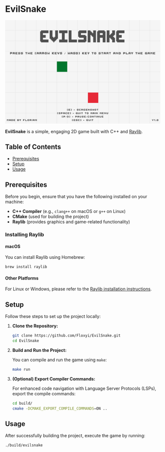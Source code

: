 # EvilSnake

![EvilSnake Screenshot](/assets/textures/Screenshot.png)

**EvilSnake** is a simple, engaging 2D game built with C++ and [Raylib](https://www.raylib.com/).

## Table of Contents

- [Prerequisites](#prerequisites)
- [Setup](#setup)
- [Usage](#usage)

## Prerequisites

Before you begin, ensure that you have the following installed on your machine:

- **C++ Compiler** (e.g., `clang++` on macOS or `g++` on Linux)
- **CMake** (used for building the project)
- **Raylib** (provides graphics and game-related functionality)

### Installing Raylib

#### macOS

You can install Raylib using Homebrew:

```bash
brew install raylib
```

#### Other Platforms

For Linux or Windows, please refer to the [Raylib installation instructions](https://www.raylib.com/).

## Setup

Follow these steps to set up the project locally:

1. **Clone the Repository:**

    ```bash
    git clone https://github.com/Floxyi/EvilSnake.git
    cd EvilSnake
    ```

2. **Build and Run the Project:**

    You can compile and run the game using `make`:

    ```bash
    make run
    ```

3. **(Optional) Export Compiler Commands:**

    For enhanced code navigation with Language Server Protocols (LSPs), export the compile commands:

    ```bash
    cd build/
    cmake -DCMAKE_EXPORT_COMPILE_COMMANDS=ON ..
    ```

## Usage

After successfully building the project, execute the game by running:

```bash
./build/evilsnake
```
